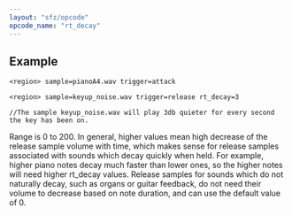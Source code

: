 ```yaml
---
layout: "sfz/opcode"
opcode_name: "rt_decay"
---
```

## Example

```
<region> sample=pianoA4.wav trigger=attack

<region> sample=keyup_noise.wav trigger=release rt_decay=3

//The sample keyup_noise.wav will play 3db quieter for every second the key has been on.
```

Range is 0 to 200.
In general, higher values mean high decrease of the release sample volume with time,
which makes sense for release samples associated with sounds which decay quickly
when held. For example, higher piano notes decay much faster than lower ones, so
the higher notes will need higher rt_decay values.
Release samples for sounds which do not naturally decay, such as organs or
guitar feedback, do not need their volume to decrease based on note duration,
and can use the default value of 0.
